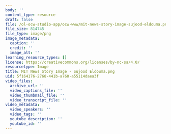 ```yaml
---
body: ''
content_type: resource
draft: false
file: /ol-ocw-studio-app/ocw-www/mit-news-story-image-sujood-eldouma.png
file_size: 814745
file_type: image/png
image_metadata:
  caption: ''
  credit: ''
  image_alt: ''
learning_resource_types: []
license: https://creativecommons.org/licenses/by-nc-sa/4.0/
resourcetype: Image
title: MIT News Story Image - Sujood Eldouma.png
uid: 5f164176-2768-441b-a760-a55114daea3f
video_files:
  archive_url: ''
  video_captions_file: ''
  video_thumbnail_file: ''
  video_transcript_file: ''
video_metadata:
  video_speakers: ''
  video_tags: ''
  youtube_description: ''
  youtube_id: ''
---
```


